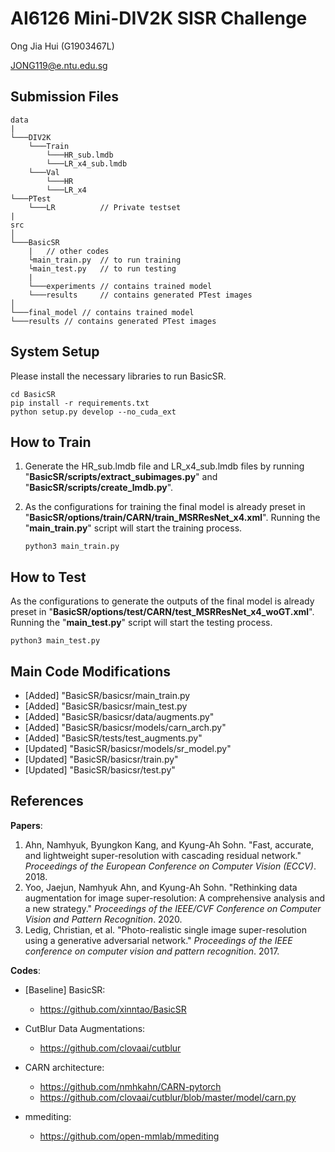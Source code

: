 # AI6126 Mini-DIV2K SISR Challenge

Ong Jia Hui (G1903467L) 

JONG119@e.ntu.edu.sg

## Submission Files

```
data
|
└───DIV2K
	└───Train
		└───HR_sub.lmdb
		└───LR_x4_sub.lmdb
	└───Val
        └───HR
        └───LR_x4
└───PTest							
	└───LR			// Private testset
|
src
│   
└───BasicSR
	|	// other codes
	└main_train.py	// to run training
    └main_test.py	// to run testing
    |
    └───experiments // contains trained model
    └───results		// contains generated PTest images
│ 
└───final_model // contains trained model
└───results // contains generated PTest images
```

## System Setup

Please install the necessary libraries to run BasicSR.

```shell
cd BasicSR
pip install -r requirements.txt
python setup.py develop --no_cuda_ext
```

## How to Train

1. Generate the HR_sub.lmdb file and LR_x4_sub.lmdb files by running "**BasicSR/scripts/extract_subimages.py**" and "**BasicSR/scripts/create_lmdb.py**".

2. As the configurations for training the final model is already preset in "**BasicSR/options/train/CARN/train_MSRResNet_x4.xml**". Running the "**main_train.py**" script will start the training process.

   ```shell
   python3 main_train.py 
   ```

## How to Test

As the configurations to generate the outputs of the final model is already preset in "**BasicSR/options/test/CARN/test_MSRResNet_x4_woGT.xml**". Running the "**main_test.py**"  script will start the testing process.

```shell
python3 main_test.py 
```

## Main Code Modifications

+ [Added] "BasicSR/basicsr/main_train.py
+ [Added] "BasicSR/basicsr/main_test.py
+ [Added] "BasicSR/basicsr/data/augments.py"
+ [Added] "BasicSR/basicsr/models/carn_arch.py"
+ [Added]  "BasicSR/tests/test_augments.py"
+ [Updated] "BasicSR/basicsr/models/sr_model.py"
+ [Updated] "BasicSR/basicsr/train.py"
+ [Updated] "BasicSR/basicsr/test.py"

## References

**Papers**:

1. Ahn, Namhyuk, Byungkon Kang, and Kyung-Ah Sohn. "Fast, accurate, and lightweight super-resolution with cascading residual network." *Proceedings of the European Conference on Computer Vision (ECCV)*. 2018.
2. Yoo, Jaejun, Namhyuk Ahn, and Kyung-Ah Sohn. "Rethinking data augmentation for image super-resolution: A comprehensive analysis and a new strategy." *Proceedings of the IEEE/CVF Conference on Computer Vision and Pattern Recognition*. 2020.
3. Ledig, Christian, et al. "Photo-realistic single image super-resolution using a generative adversarial network." *Proceedings of the IEEE conference on computer vision and pattern recognition*. 2017.

**Codes**:

+ [Baseline] BasicSR:
  + https://github.com/xinntao/BasicSR

+ CutBlur Data Augmentations:
  + https://github.com/clovaai/cutblur
+ CARN architecture:
  + https://github.com/nmhkahn/CARN-pytorch
  + https://github.com/clovaai/cutblur/blob/master/model/carn.py
+ mmediting:
  + https://github.com/open-mmlab/mmediting



